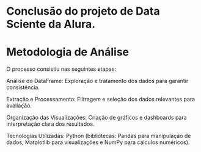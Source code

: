 # Conclusão do projeto de Data Sciente da Alura.

# Metodologia de Análise

O processo consistiu nas seguintes etapas:

Análise do DataFrame:
Exploração e tratamento dos dados para garantir consistência.

Extração e Processamento:
Filtragem e seleção dos dados relevantes para avaliação.

Organização das Visualizações:
Criação de gráficos e dashboards para interpretação clara dos resultados.

Tecnologias Utilizadas:
Python (bibliotecas: Pandas para manipulação de dados, Matplotlib para visualizações e NumPy para cálculos numéricos).
